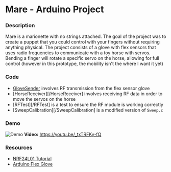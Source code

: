 # Mare - Arduino Project

### Description
Mare is a marionette with no strings attached. The goal of the project was to create a puppet that you could control with your fingers without requiring anything physical. The project consists of a glove with flex sensors that uses radio frequencies to communicate with a toy horse with servos. Bending a finger will rotate a specific servo on the horse, allowing for full control (however in this prototype, the mobility isn't the where I want it yet)

### Code
* [GloveSender](/GloveSender) involves RF transmission from the flex sensor glove
* [HorseReceiver][/HorseReceiver] involves receiving RF data in order to move the servos on the horse
* [RFTest][/RFTest] is a test to ensure the RF module is working correctly
* [SweepCalibration][/SweepCalibration] is a modified version of `Sweep.c`

### Demo
![Demo](https://github.com/alexander-lee/spatial-art/blob/master/Mare/Demo.gif?raw=true)
**Video:** https://youtu.be/_txTRFKy-fQ

### Resources
* [NRF24L01 Tutorial](https://howtomechatronics.com/tutorials/arduino/arduino-wireless-communication-nrf24l01-tutorial/)
* [Arduino Flex Glove](https://www.youtube.com/watch?v=oBpehYPtOAA)
